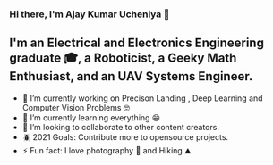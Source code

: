 
### Hi there, I'm Ajay Kumar Ucheniya 👋

## I'm an Electrical and Electronics Engineering graduate :mortar_board:, a Roboticist, a Geeky Math Enthusiast, and an UAV Systems Engineer.

- 🔭 I’m currently working on Precison Landing , Deep Learning and Computer Vision Problems :nerd_face: 
- 🌱 I’m currently learning everything :grin:  
- 👯 I’m looking to collaborate to other content creators.
- :beetle: 2021 Goals: Contribute more to opensource projects.
- ⚡ Fun fact: I love photography :pencil: and Hiking :mountain: 


